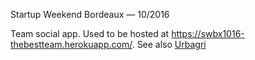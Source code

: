 Startup Weekend Bordeaux — 10/2016

Team social app. Used to be hosted at https://swbx1016-thebestteam.herokuapp.com/.
See also [Urbagri](https://github.com/Aquaj/urbagri)
